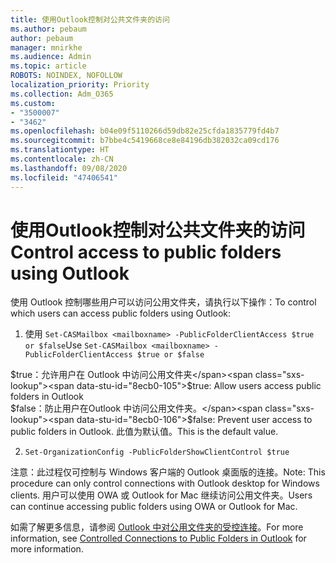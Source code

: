 ```yaml
---
title: 使用Outlook控制对公共文件夹的访问
ms.author: pebaum
author: pebaum
manager: mnirkhe
ms.audience: Admin
ms.topic: article
ROBOTS: NOINDEX, NOFOLLOW
localization_priority: Priority
ms.collection: Adm_O365
ms.custom:
- "3500007"
- "3462"
ms.openlocfilehash: b04e09f5110266d59db82e25cfda1835779fd4b7
ms.sourcegitcommit: b7bbe4c5419668ce8e84196db382032ca09cd176
ms.translationtype: HT
ms.contentlocale: zh-CN
ms.lasthandoff: 09/08/2020
ms.locfileid: "47406541"
---
```

# <a name="control-access-to-public-folders-using-outlook"></a><span data-ttu-id="8ecb0-102">使用Outlook控制对公共文件夹的访问</span><span class="sxs-lookup"><span data-stu-id="8ecb0-102">Control access to public folders using Outlook</span></span>

<span data-ttu-id="8ecb0-103">使用 Outlook 控制哪些用户可以访问公用文件夹，请执行以下操作：</span><span class="sxs-lookup"><span data-stu-id="8ecb0-103">To control which users can access public folders using Outlook:</span></span>

1. <span data-ttu-id="8ecb0-104">使用 `Set-CASMailbox <mailboxname> -PublicFolderClientAccess $true or $false`</span><span class="sxs-lookup"><span data-stu-id="8ecb0-104">Use `Set-CASMailbox <mailboxname> -PublicFolderClientAccess $true or $false`</span></span>

<span data-ttu-id="8ecb0-105">$true：允许用户在 Outlook 中访问公用文件夹</span><span class="sxs-lookup"><span data-stu-id="8ecb0-105">$true: Allow users access public folders in Outlook</span></span>  
<span data-ttu-id="8ecb0-106">$false：防止用户在Outlook 中访问公用文件夹。</span><span class="sxs-lookup"><span data-stu-id="8ecb0-106">$false: Prevent user access to public folders in Outlook.</span></span> <span data-ttu-id="8ecb0-107">此值为默认值。</span><span class="sxs-lookup"><span data-stu-id="8ecb0-107">This is the default value.</span></span>  

2. `Set-OrganizationConfig -PublicFolderShowClientControl $true`

<span data-ttu-id="8ecb0-108">注意：此过程仅可控制与 Windows 客户端的 Outlook 桌面版的连接。</span><span class="sxs-lookup"><span data-stu-id="8ecb0-108">Note: This procedure can only control connections with Outlook desktop for Windows clients.</span></span> <span data-ttu-id="8ecb0-109">用户可以使用 OWA 或 Outlook for Mac 继续访问公用文件夹。</span><span class="sxs-lookup"><span data-stu-id="8ecb0-109">Users can continue accessing public folders using OWA or Outlook for Mac.</span></span>

<span data-ttu-id="8ecb0-110">如需了解更多信息，请参阅 [ Outlook 中对公用文件夹的受控连接](https://aka.ms/controlpf)。</span><span class="sxs-lookup"><span data-stu-id="8ecb0-110">For more information, see [Controlled Connections to Public Folders in Outlook](https://aka.ms/controlpf) for more information.</span></span>
